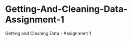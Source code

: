 Getting-And-Cleaning-Data-Assignment-1
======================================

Getting and Cleaning Data - Assignment 1
